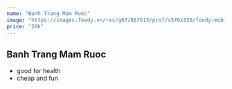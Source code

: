 ```yaml
---
name: "Banh Trang Mam Ruoc"
image: "https://images.foody.vn/res/g67/667513/prof/s576x330/foody-mobile-mmmr-jpg-540-636332273607674465.jpg"
price: "20k"
---
```


## Banh Trang Mam Ruoc

- good for health
- cheap and fun
